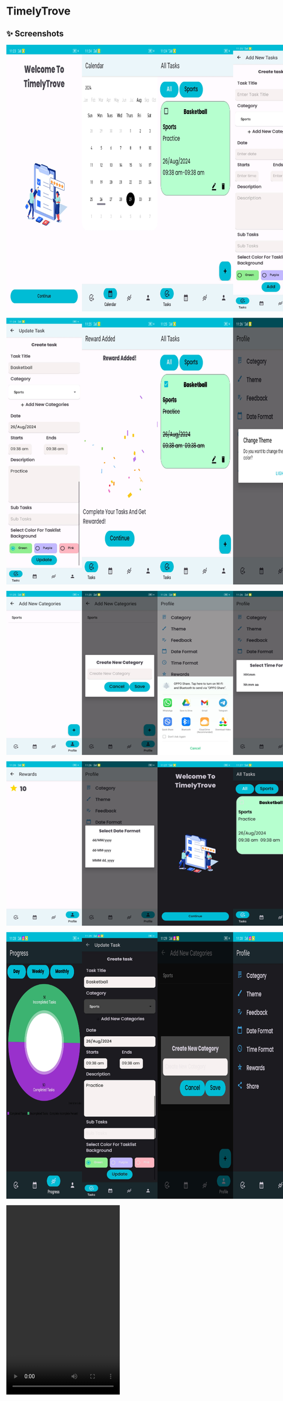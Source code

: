 # TimelyTrove
## ✨ Screenshots
<div style="display:flex;">
<img src="Screenshot/IMG-20240829-WA0014.jpg" width="200">
<img src="Screenshot/IMG-20240829-WA0015.jpg" width="200">
<img src="ScreenShot/IMG-20240829-WA0016.jpg" width="200">
<img src="ScreenShot/IMG-20240829-WA0017.jpg" width="200">
</div>
<br>
<div style ="display:flex;">
<img src="ScreenShot/IMG-20240829-WA0018.jpg" width="200">
<img src="ScreenShot/IMG-20240829-WA0019.jpg" width="200">
<img src="ScreenShot/IMG-20240829-WA0020.jpg" width="200">
<img src="ScreenShot/IMG-20240829-WA0021.jpg" width="200">
</div>
<br>
<div style="display:flex;">
<img src="ScreenShot/IMG-20240829-WA0022.jpg" width="200">
<img src="ScreenShot/IMG-20240829-WA0023.jpg" width="200">
<img src="Screenshot/IMG-20240829-WA0024.jpg" width="200">
<img src="Screenshot/IMG-20240829-WA0025.jpg" width="200">
</div>
<br>
<div style="display:flex;">
<img src="ScreenShot/IMG-20240829-WA0027.jpg" width="200">
<img src="ScreenShot/IMG-20240829-WA0028.jpg" width="200">
<img src="ScreenShot/IMG-20240829-WA0030.jpg" width="200">
<img src="Screenshot/IMG-20240829-WA0026.jpg" width="200">
<img src="Screenshot/IMG-20240829-WA0029.jpg" width="200">
</div>
<br>
<div style="display:flex;">
<img src="ScreenShot/IMG-20240829-WA0031.jpg" width="200">
<img src="ScreenShot/IMG-20240829-WA0032.jpg" width="200">
<img src="ScreenShot/IMG-20240829-WA0033.jpg" width="200">
<img src="Screenshot/IMG-20240829-WA0034.jpg" width="200">
</div>
<br>
<video width="300" height="500">
<source src="Screenshot/VID-20240829-WA0002.mp4" type="video/mp4">
</video>